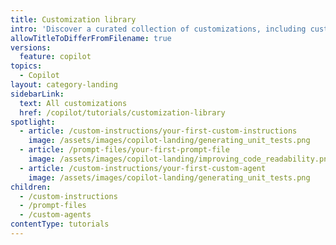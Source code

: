 ```yaml
---
title: Customization library
intro: 'Discover a curated collection of customizations, including custom instructions, custom agents, and prompt files, to enhance your {% data variables.product.prodname_copilot %} experience.'
allowTitleToDifferFromFilename: true
versions:
  feature: copilot
topics:
  - Copilot
layout: category-landing
sidebarLink:
  text: All customizations
  href: /copilot/tutorials/customization-library
spotlight:
  - article: /custom-instructions/your-first-custom-instructions
    image: /assets/images/copilot-landing/generating_unit_tests.png
  - article: /prompt-files/your-first-prompt-file
    image: /assets/images/copilot-landing/improving_code_readability.png
  - article: /custom-instructions/your-first-custom-agent
    image: /assets/images/copilot-landing/generating_unit_tests.png
children:
  - /custom-instructions
  - /prompt-files
  - /custom-agents
contentType: tutorials
---
```

